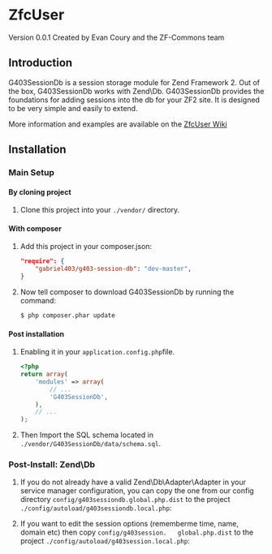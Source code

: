 ZfcUser
=======
Version 0.0.1 Created by Evan Coury and the ZF-Commons team


Introduction
------------

G403SessionDb is a session storage module for Zend Framework 2.
Out of the box, G403SessionDb works with Zend\Db. G403SessionDb provides the foundations for adding
sessions into the db for your ZF2 site. It is designed to be very
simple and easily to extend.

More information and examples are available on the [ZfcUser Wiki](https://github.com/ZF-Commons/ZfcUser/wiki)

Installation
------------

### Main Setup

#### By cloning project

1. Clone this project into your `./vendor/` directory.

#### With composer

1. Add this project in your composer.json:

    ```json
    "require": {
        "gabriel403/g403-session-db": "dev-master",
    }
    ```

2. Now tell composer to download G403SessionDb by running the command:

    ```bash
    $ php composer.phar update
    ```

#### Post installation

1. Enabling it in your `application.config.php`file.

    ```php
    <?php
    return array(
        'modules' => array(
            // ...
            'G403SessionDb',
        ),
        // ...
    );
    ```

2. Then Import the SQL schema located in `./vendor/G403SessionDb/data/schema.sql`.

### Post-Install: Zend\Db

1. If you do not already have a valid Zend\Db\Adapter\Adapter in your service
   manager configuration, you can copy the one from our config directory 
   `config/g403sessiondb.global.php.dist` to the project `./config/autoload/g403sessiondb.local.php`:


2. If you want to edit the session options (rememberme time, name, domain etc) then copy `config/g403session.	global.php.dist` to the project `./config/autoload/g403session.local.php`:


